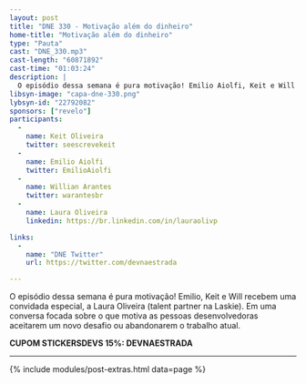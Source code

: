 ```yaml
---
layout: post
title: "DNE 330 - Motivação além do dinheiro"
home-title: "Motivação além do dinheiro"
type: "Pauta"
cast: "DNE_330.mp3"
cast-length: "60871892"
cast-time: "01:03:24"
description: |
  O episódio dessa semana é pura motivação! Emilio Aiolfi, Keit e Will Arantes recebem uma convidada especial, a Laura Oliveira (talent partner na Laskie). Em uma conversa focada sobre o que motiva as pessoas desenvolvedoras aceitarem um novo desafio ou abandonarem o trabalho atual.
libsyn-image: "capa-dne-330.png"
lybsyn-id: "22792082"
sponsors: ["revelo"]
participants:
  -
    name: Keit Oliveira
    twitter: seescrevekeit
  -
    name: Emilio Aiolfi
    twitter: EmilioAiolfi
  -
    name: Willian Arantes
    twitter: warantesbr
  -
    name: Laura Oliveira
    linkedin: https://br.linkedin.com/in/lauraolivp

links:
  -
    name: "DNE Twitter"
    url: https://twitter.com/devnaestrada

---
```


O episódio dessa semana é pura motivação! Emilio, Keit e Will recebem uma convidada especial, a Laura Oliveira (talent partner na Laskie). Em uma conversa focada sobre o que motiva as pessoas desenvolvedoras aceitarem um novo desafio ou abandonarem o trabalho atual.

<strong>CUPOM STICKERSDEVS 15%: DEVNAESTRADA</strong>

---

{% include modules/post-extras.html data=page %}

